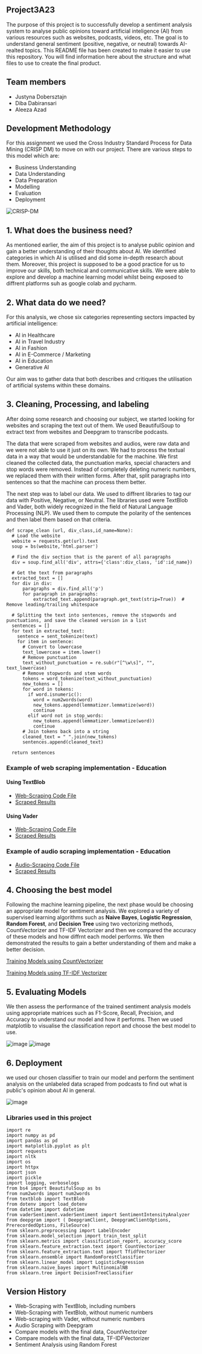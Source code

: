 ## Project3A23

The purpose of this project is to successfully develop a sentiment analysis system to analyse public opinions toward artificial inteligence (AI) from various resources such as websites, podcasts, videos, etc. The goal is to understand general sentiment (positive, negative, or neutral) towards AI-realted topics. This README file has been created to make it easier to use this repository. You will find information here about the structure and what files to use to create the final product.

## Team members

* Justyna Dobersztajn
* Diba Dabiransari
* Aleeza Azad

## Development Methodology
For this assignment we used the Cross Industry Standard Process for Data Mining (CRISP DM) to move on with our project. There are various steps to this model which are:
* Business Understanding
* Data Understanding
* Data Preparation                                                                                                     
* Modelling
* Evaluation
* Deployment

![CRISP-DM](https://github.com/dibadabir/Project3A23/assets/152966994/3ceeae0c-6898-4fb1-892b-ce43fb3af03b)

## 1. What does the business need?
As mentioned earlier, the aim of this project is to analyse public opinion and gain a better understanding of their thoughts about AI. We identified categories in which AI is utilised and did some in-depth research about them.
Moreover, this project is supposed to be a good practice for us to improve our skills, both technical and communicative skills. We were able to explore and develop a machine learning model whilst being exposed to diffrent platforms suh as google colab and pycharm.

## 2. What data do we need?
For this analysis, we chose six categories representing sectors impacted by artificial intelligence:
* AI in Healthcare
* AI in Travel Industry
* AI in Fashion
* AI in E-Commerce / Marketing
* AI in Education
* Generative AI
  
Our aim was to gather data that both describes and critiques the utilisation of artificial systems within these domains.

## 3. Cleaning, Processing, and labeling
After doing some research and choosing our subject, we started looking for websites and scraping the text out of them. We used BeautifulSoup to extract text from websites and Deepgram to transcribe podcasts.

The data that were scraped from websites and audios, were raw data and we were not able to use it just on its own. We had to process the textual data in a way that would be understandable for the machine. We first cleaned the collected data, the punctuation marks, special characters and stop words were removed. Instead of completely deleting numeric numbers, we replaced them with their written forms. After that, split paragraphs into sentences so that the machine can process them better.

The next step was to label our data. We used to diffrent libraries to tag our data with Positive, Negative, or Neutral. The libraries used were TextBlob and Vader, both widely recognized in the field of Natural Language Processing (NLP). We used them to compute the polarity of the sentences and then label them based on that criteria.

```
def scrape_clean (url, div_class,id_name=None):
  # Load the website
  website = requests.get(url).text
  soup = bs(website,'html.parser')

  # Find the div section that is the parent of all paragraphs
  div = soup.find_all('div', attrs={'class':div_class, 'id':id_name})

  # Get the text from paragraphs
  extracted_text = []
  for div in div:
      paragraphs = div.find_all('p')
      for paragraph in paragraphs:
          extracted_text.append(paragraph.get_text(strip=True))  # Remove leading/trailing whitespace

  # Splitting the text into sentences, remove the stopwords and punctuations, and save the cleaned version in a list
  sentences = []
  for text in extracted_text:
    sentence = sent_tokenize(text)
    for item in sentence:
      # Convert to lowercase
      text_lowercase = item.lower()
      # Remove punctuation
      text_without_punctuation = re.sub(r"[^\w\s]", "", text_lowercase)
      # Remove stopwords and stem words
      tokens = word_tokenize(text_without_punctuation)
      new_tokens = []
      for word in tokens:
        if word.isnumeric():
          word = num2words(word)
          new_tokens.append(lemmatizer.lemmatize(word))
          continue
        elif word not in stop_words:
          new_tokens.append(lemmatizer.lemmatize(word))
          continue
      # Join tokens back into a string
      cleaned_text = " ".join(new_tokens)
      sentences.append(cleaned_text)

  return sentences
```

### Example of **web scraping** implementation - Education

#### Using TextBlob
* [Web-Scraping Code File](https://github.com/dibadabir/Project3A23/blob/main/Web%20Scraping/Education/Education_webscrape_code%20file%20without%20numbers%20in%20the%20dataset.ipynb)
* [Scraped Results](https://github.com/dibadabir/Project3A23/blob/main/Web%20Scraping/Education/education%20dataset%20(no%20numbers).csv)

#### Using Vader
* [Web-Scraping Code File](https://github.com/dibadabir/Project3A23/blob/main/Web%20Scraping/Education/Education_webscrape_(without_numbers)_Vader_ver_.ipynb)
* [Scraped Results](https://github.com/dibadabir/Project3A23/blob/main/Web%20Scraping/Education/Education%20dataset%20(no%20numbers)%20-%20Vader%20ver.csv)

### Example of **audio scraping** implementation - Education
* [Audio-Scraping Code File](https://github.com/dibadabir/Project3A23/blob/main/Speech%20to%20Text/Education/Audio_Scraping_Using_DEEPGRAM(Education).ipynb)
* [Scraped Results](https://github.com/dibadabir/Project3A23/blob/main/Speech%20to%20Text/Fashion/Audio_Scraping_Using_DEEPGRAM(Fashion).ipynb)

## 4. Choosing the best model
Following the machine learning pipeline, the next phase would be choosing an appropriate model for sentiment analysis. We explored a variety of supervised learning algorithms such as **Naive Bayes**, **Logistic Regression**, **Random Forest**, and **Decision Tree** using two vectorizing methods, CountVectorizer and TF-IDF Vectorizer and then we compared the accuracy of these models and how diffrnt each model performs. We then demonstrated the results to gain a better understanding of them and make a better decision.

[Training Models using CountVectorizer](https://github.com/dibadabir/Project3A23/blob/main/Final%20(Everything%20combined!)/Compare_Models_(CountVectorizer).ipynb)

[Training Models using TF-IDF Vectorizer](https://github.com/dibadabir/Project3A23/blob/main/Final%20(Everything%20combined!)/Compare_Models_(TF_IDFVectorizer).ipynb)

## 5. Evaluating Models
We then assess the performance of the trained sentiment analysis models using appropriate matrices such as F1-Score, Recall, Precision, and Accuracy to understand our model and how it performs. Then we used matplotlib to visualise the classification report and choose the best model to use.

![image](https://github.com/dibadabir/Project3A23/assets/152966994/8ec4f527-3106-45b6-bed0-7b357245032d)
![image](https://github.com/dibadabir/Project3A23/assets/152966994/c625eabe-0a75-49df-87b6-eb539190deac)

## 6. Deployment
we used our chosen classifier to train our model and perform the sentiment analysis on the unlabeled data scraped from podcasts to find out what is public's opinion about AI in general.

![image](https://github.com/dibadabir/Project3A23/assets/152966994/6098fec9-a821-4a14-b94c-a8289767e2d5)

### Libraries used in this project

```
import re
import numpy as pd
import pandas as pd
import matplotlib.pyplot as plt
import requests
import nltk
import os
import httpx
import json
import pickle
import logging, verboselogs
from bs4 import BeautifulSoup as bs
from num2words import num2words
from textblob import TextBlob
from dotenv import load_dotenv
from datetime import datetime
from vaderSentiment.vaderSentiment import SentimentIntensityAnalyzer
from deepgram import ( DeepgramClient, DeepgramClientOptions, PrerecordedOptions, FileSource)
from sklearn.preprocessing import LabelEncoder
from sklearn.model_selection import train_test_split
from sklearn.metrics import classification_report, accuracy_score
from sklearn.feature_extraction.text import CountVectorizer
from sklearn.feature_extraction.text import TfidfVectorizer
from sklearn.ensemble import RandomForestClassifier
from sklearn.linear_model import LogisticRegression
from sklearn.naive_bayes import MultinomialNB
from sklearn.tree import DecisionTreeClassifier
```

## Version History

- Web-Scraping with TextBlob, including numbers
- Web-Scraping with TextBlob, without numeric numbers
- Web-scraping with Vader, without numeric numbers
- Audio Scraping with Deepgram
- Compare models with the final data, CountVectorizer
- Compare models with the final data, TF-IDFVectorizer
- Sentiment Analysis using Random Forest
